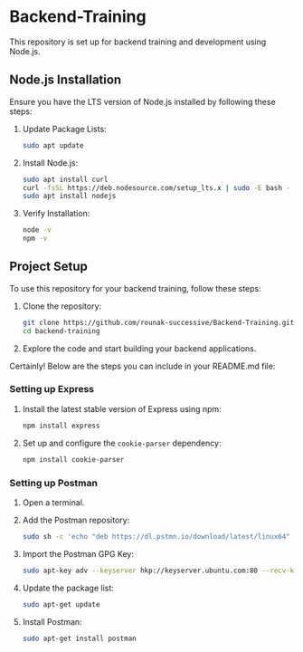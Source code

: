 # Backend-Training

This repository is set up for backend training and development using Node.js.

## Node.js Installation

Ensure you have the LTS version of Node.js installed by following these steps:

1. Update Package Lists:

   ```bash
   sudo apt update
   ```

2. Install Node.js:

   ```bash
   sudo apt install curl
   curl -fsSL https://deb.nodesource.com/setup_lts.x | sudo -E bash -
   sudo apt install nodejs
   ```

3. Verify Installation:

   ```bash
   node -v
   npm -v
   ```

## Project Setup

To use this repository for your backend training, follow these steps:

1. Clone the repository:

   ```bash
   git clone https://github.com/rounak-successive/Backend-Training.git
   cd backend-training
   ```

2. Explore the code and start building your backend applications.

Certainly! Below are the steps you can include in your README.md file:

### Setting up Express

1. Install the latest stable version of Express using npm:

   ```bash
   npm install express
   ```

2. Set up and configure the `cookie-parser` dependency:

   ```bash
   npm install cookie-parser
   ```

### Setting up Postman

1. Open a terminal.

2. Add the Postman repository:

   ```bash
   sudo sh -c 'echo "deb https://dl.pstmn.io/download/latest/linux64" > /etc/apt/sources.list.d/postman.list'
   ```

3. Import the Postman GPG Key:

   ```bash
   sudo apt-key adv --keyserver hkp://keyserver.ubuntu.com:80 --recv-keys 379CE192D401AB61
   ```

4. Update the package list:

   ```bash
   sudo apt-get update
   ```

5. Install Postman:

   ```bash
   sudo apt-get install postman
   ```
